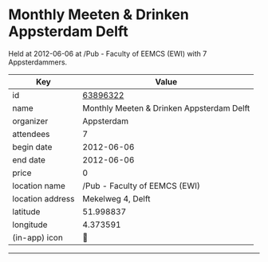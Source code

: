 # Monthly Meeten & Drinken Appsterdam Delft
Held at 2012-06-06 at /Pub - Faculty of EEMCS (EWI) with 7 Appsterdammers.
        
|Key|Value
|---|---|
|id|[63896322](https://www.meetup.com/appsterdam/events/63896322/)|
|name|Monthly Meeten & Drinken Appsterdam Delft|
|organizer|Appsterdam|
|attendees|7|
|begin date|2012-06-06|
|end date|2012-06-06|
|price|0|
|location name|/Pub - Faculty of EEMCS (EWI)|
|location address|Mekelweg 4, Delft|
|latitude|51.998837|
|longitude|4.373591|
|(in-app) icon|🍺|

---


